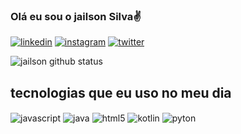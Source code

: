 ### Olá eu sou o jailson Silva✌️

[![linkedin](https://img.shields.io/badge/LinkedIn-0077B5?style=for-the-badge&logo=linkedin&logoColor=white)](https://linkedin.com/sujeitoprogramador.com)
[![instagram](https://img.shields.io/badge/Instagram-E4405F?style=for-the-badge&logo=instagram&logoColor=white)](https://instagram.com/sujeitoprogramador.com)
[![twitter](https://img.shields.io/badge/Twitter-1DA1F2?style=for-the-badge&logo=twitter&logoColor=white)](https://twitter.com/sujeitoprogramador.com)

![jailson github status](https://github-readme-stats.vercel.app/api?username=jailsonads&show_icons=true&theme=radical)

## tecnologias que eu uso no meu dia

<img align="center" alt="javascript" src="https://img.shields.io/badge/JavaScript-323330?style=for-the-badge&logo=javascript&logoColor=F7DF1E/">
<img align="center" alt="java" src="https://img.shields.io/badge/Java-ED8B00?style=for-the-badge&logo=java&logoColor=white/">
<img align="center" alt="html5" src="https://img.shields.io/badge/HTML-239120?style=for-the-badge&logo=html5&logoColor=white/"/>
<img align="center" alt="kotlin" src="https://img.shields.io/badge/Kotlin-0095D5?&style=for-the-badge&logo=kotlin&logoColor=white"/>
<img align="center" alt="pyton" src="https://img.shields.io/badge/Python-14354C?style=for-the-badge&logo=python&logoColor=white/">
